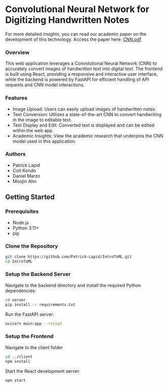# Convolutional Neural Network for Digitizing Handwritten Notes

For more detailed insights, you can read our academic paper on the development of this technology. Access the paper here: [CNN.pdf](./paper/CNN.pdf)

### Overview
This web application leverages a Convolutional Neural Network (CNN) to accurately convert images of handwritten text into digital text. The frontend is built using React, providing a responsive and interactive user interface, while the backend is powered by FastAPI for efficient handling of API requests and CNN model interactions.

### Features

* Image Upload: Users can easily upload images of handwritten notes.
* Text Conversion: Utilizes a state-of-the-art CNN to convert handwriting in the image to editable text.
* Text Display and Edit: Converted text is displayed and can be edited within the web app.
* Academic Insights: View the academic research that underpins the CNN model used in this application.

### Authors

* Patrick Lapid
* Colt Kondo
* Daniel Marzo
* Moojin Ahn

## Getting Started

### Prerequisites

* Node.js
* Python 3.11+
* pip

### Clone the Repository

```bash
git clone https://github.com/Patrick-Lapid/IntroToML.git
cd IntroToML
```

### Setup the Backend Server

Navigate to the backend directory and install the required Python dependencies:

```bash
cd server
pip install -r requirements.txt
```

Run the FastAPI server:

```bash
uvicorn main:app --reload
```

### Setup the Frontend

Navigate to the client folder

```bash
cd ../client
npm install
```

Start the React development server:

```bash
npm start
```
